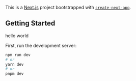 This is a [Next.js](https://nextjs.org/) project bootstrapped with [`create-next-app`](https://github.com/vercel/next.js/tree/canary/packages/create-next-app).

## Getting Started
hello world

First, run the development server:

```bash
npm run dev
# or
yarn dev
# or
pnpm dev
```

